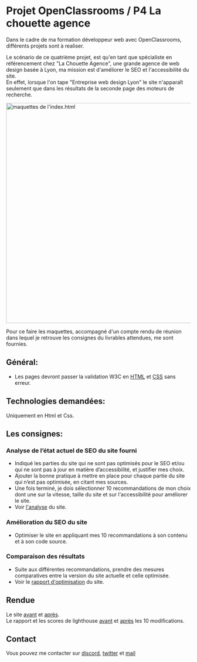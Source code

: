 # Projet OpenClassrooms / P4 La chouette agence

<p> 
  Dans le cadre de ma formation développeur web avec OpenClassrooms, différents projets sont à realiser.
</p>

<p> 
  Le scénario de ce quatrième projet, est qu'en tant que spécialiste en référencement chez "La Chouette Agence", une grande agence de web design basée à Lyon, 
  ma mission est d'améliorer le SEO et l'accessibilité du site.</br>
 En effet, lorsque l'on tape "Entreprise web design Lyon" le site n'apparaît seulement que dans les résultats de la seconde page des moteurs de recherche.
</p>

<p>
  <img alt="maquettes de l'index.html" height="600px" src="https://github.com/Cyrille57/CyrilleMorel_4_01032021/blob/master/screenshot/screenshot_index.html.png">
</p>

<p> 
  Pour ce faire les maquettes, accompagné d'un compte rendu de réunion dans lequel je retrouve les consignes du livrables attendues, me sont fournies.
</p>

<h2> Général:</h2>

<ul>
  <li>
    Les pages devront passer la validation W3C en <a href="https://validator.w3.org/nu/?doc=https%3A%2F%2Fcyrille57.github.io%2FCyrilleMorel_4_01032021%2F">HTML</a> et
    <a href="https://jigsaw.w3.org/css-validator/validator">CSS</a> sans erreur.
  </li>
</ul>
  
<h2> Technologies demandées: </h2>

<p> Uniquement en Html et Css.

<h2> Les consignes: </h2>

<h3>Analyse de l’état actuel de SEO du site fourni</h3>

<ul>
  <li>
    Indiqué les parties du site qui ne sont pas optimisés pour le SEO et/ou 
    qui ne sont pas à jour en matière d’accessibilité, et justifier mes choix.
  </li>
  <li>
    Ajouter la bonne pratique à mettre en place pour chaque partie du site qui n’est pas optimisée, en citant mes sources.
  </li>
  <li>
    Une fois terminé, je dois sélectionner 10 recommandations de mon choix dont une
    sur la vitesse, taille du site et sur l'accessibilité pour améliorer le site.
    </li>
    <li>
    Voir <a href="https://github.com/Cyrille57/CyrilleMorel_4_01032021/blob/master/rapport/P4_01_analyse.xlsx">l'analyse</a> du site.
    </li>
 </ul>
    
 <h3>Amélioration du SEO du site</h3>
 <ul>
 <li>
 Optimiser le site en appliquant mes 10 recommandations à son contenu et à son code source.
 </li>
 </ul>
 
  <h3>Comparaison des résultats</h3>
 
<ul>
 <li>
Suite aux différentes recommandations, prendre des mesures comparatives entre la version du site actuelle et celle optimisée.
 </li>
     <li>
    Voir le <a href="https://github.com/Cyrille57/CyrilleMorel_4_01032021/blob/master/rapport/P4_03_Rapport_Optimisation.pdf">rapport d'optimisation</a> du site.
    </li>
</ul>

<h2> Rendue </h2>

<p>
  Le site <a href="https://cyrille57.github.io/la_chouette_agence_a_modifier/">avant</a> et <a href="https://cyrille57.github.io/CyrilleMorel_4_01032021/">après</a>.</br>
  Le rapport et les scores de lighthouse <a href="https://lighthouse-dot-webdotdevsite.appspot.com/lh/html?url=https://cyrille57.github.io/la_chouette_agence_a_modifier/">avant</a> 
  et <a href="https://lighthouse-dot-webdotdevsite.appspot.com/lh/html?url=https://cyrille57.github.io/CyrilleMorel_4_01032021/">après</a> les 10 modifications.
</p>
<h2> Contact </h2>
<p> Vous pouvez me contacter sur <a href="https://discord.gg/At8T9HD">discord</a>, <a href="https://twitter.com/Cyril2101">twitter</a> et <a href="mailto:cyril_dev@outlook.fr">mail</a>
